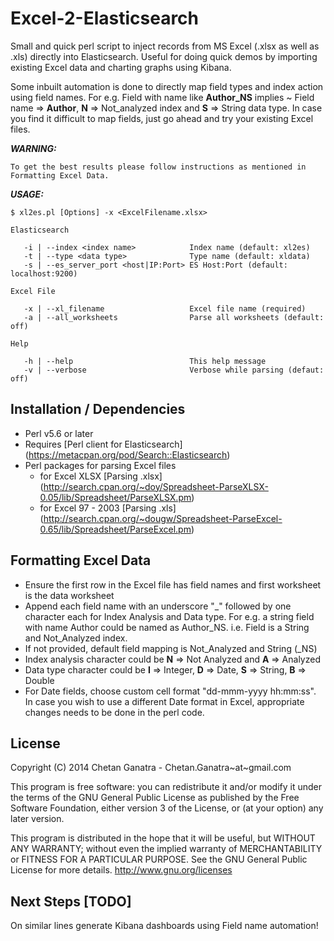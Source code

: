 Excel-2-Elasticsearch
====

Small and quick perl script to inject records from MS Excel (.xlsx as well as .xls) directly into Elasticsearch. Useful for doing quick demos by importing existing Excel data and charting graphs using Kibana. 

Some inbuilt automation is done to directly map field types and index action using field names. For e.g. Field with name like **Author_NS** implies ~ Field name => **Author**, **N** => Not_analyzed index and **S** => String data type. In case you find it difficult to map fields, just go ahead and try your existing Excel files.


***WARNING:***

	To get the best results please follow instructions as mentioned in Formatting Excel Data. 


***USAGE:***

	$ xl2es.pl [Options] -x <ExcelFilename.xlsx>

	Elasticsearch

	   -i | --index <index name>   			Index name (default: xl2es)
	   -t | --type <data type>     			Type name (default: xldata)
	   -s | --es_server_port <host|IP:Port> ES Host:Port (default: localhost:9200)

	Excel File  

	   -x | --xl_filename           		Excel file name (required)							
	   -a | --all_worksheets				Parse all worksheets (default: off)
   
	Help

	   -h | --help           				This help message
	   -v | --verbose          				Verbose while parsing (defaut: off)
 

**Installation / Dependencies**
--
* Perl v5.6 or later 
* Requires [Perl client for Elasticsearch] (https://metacpan.org/pod/Search::Elasticsearch)
* Perl packages for parsing Excel files
	- for Excel XLSX [Parsing .xlsx] (http://search.cpan.org/~doy/Spreadsheet-ParseXLSX-0.05/lib/Spreadsheet/ParseXLSX.pm)
	- for Excel 97 - 2003 [Parsing .xls] (http://search.cpan.org/~dougw/Spreadsheet-ParseExcel-0.65/lib/Spreadsheet/ParseExcel.pm)

	
**Formatting Excel Data**
--

* Ensure the first row in the Excel file has field names and first worksheet is the data worksheet
* Append each field name with an underscore "_" followed by one character each for Index Analysis and Data type. For e.g. a string field with name Author could be named as Author_NS. i.e. Field is a String and Not_Analyzed index.
* If not provided, default field mapping is Not_Analyzed and String (_NS)
* Index analysis character could be **N** => Not Analyzed and **A** => Analyzed
* Data type character could be **I** => Integer, **D** => Date, **S** => String, **B** => Double 
* For Date fields, choose custom cell format "dd-mmm-yyyy hh:mm:ss". In case you wish to use a different Date format in Excel, appropriate changes needs to be done in the perl code.

**License**
--
Copyright (C) 2014 Chetan Ganatra - Chetan.Ganatra~at~gmail.com

This program is free software: you can redistribute it and/or modify
it under the terms of the GNU General Public License as published by
the Free Software Foundation, either version 3 of the License, or
(at your option) any later version.

This program is distributed in the hope that it will be useful,
but WITHOUT ANY WARRANTY; without even the implied warranty of
MERCHANTABILITY or FITNESS FOR A PARTICULAR PURPOSE.  See the
GNU General Public License for more details. <http://www.gnu.org/licenses>


**Next Steps [TODO]**
--
On similar lines generate Kibana dashboards using Field name automation!


